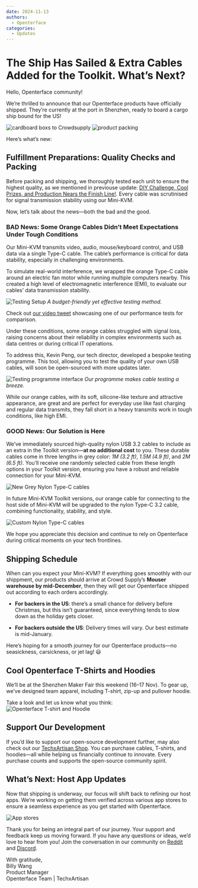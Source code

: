```yaml
---
date: 2024-11-13
authors:
  - Openterface
categories:
  - Updates
---
```


# The Ship Has Sailed & Extra Cables Added for the Toolkit. What’s Next?

Hello, Openterface community!

We’re thrilled to announce that our Openterface products have officially shipped. They’re currently at the port in Shenzhen, ready to board a cargo ship bound for the US!

![cardboard boxs to Crowdsupply](pic/241107-s.jpeg)
![product packing](pic/241107-p.jpg)

Here’s what’s new:

## Fulfillment Preparations: Quality Checks and Packing

Before packing and shipping, we thoroughly tested each unit to ensure the highest quality, as we mentioned in previouse update: [DIY Challenge, Cool Prizes, and Production Nears the Finish Line!](https://www.crowdsupply.com/techxartisan/openterface-mini-kvm/updates/diy-challenge-cool-prizes-and-production-nears-the-finish-line). Every cable was scrutinised for signal transmission stability using our Mini-KVM.

Now, let’s talk about the news—both the bad and the good.

### BAD News: Some Orange Cables Didn’t Meet Expectations Under Tough Conditions

Our Mini-KVM transmits video, audio, mouse/keyboard control, and USB data via a single Type-C cable. The cable’s performance is critical for data stability, especially in challenging environments.

To simulate real-world interference, we wrapped the orange Type-C cable around an electric fan motor while running multiple computers nearby. This created a high level of electromagnetic interference (EMI), to evaluate our cables’ data transmission stability.

![Testing Setup](pic/241107-0.jpg)
*A budget-friendly yet effective testing method.*

Check out [our video tweet](https://x.com/TechxArtisan/status/1856559677296816347) showcasing one of our performance tests for comparison.

Under these conditions, some orange cables struggled with signal loss, raising concerns about their reliability in complex environments such as data centres or during critical IT operations.

To address this, Kevin Peng, our tech director, developed a bespoke testing programme. This tool, allowing you to test the quality of your own USB cables, will soon be open-sourced with more updates later.

![Testing programme interface](pic/241107-1.jpg)
*Our programme makes cable testing a breeze.*

While our orange cables, with its soft, silicone-like texture and attractive appearance, are great and are perfect for everyday use like fast charging and regular data transmits, they fall short in a heavy transmits work in tough conditions, like high EMI.

### GOOD News: Our Solution is Here

We’ve immediately sourced high-quality nylon USB 3.2 cables to include as an extra in the Toolkit version—**at no additional cost** to you. These durable cables come in three lengths in grey color: *1M (3.2 ft)*, *1.5M (4.9 ft)*, and *2M (6.5 ft)*. You’ll receive one randomly selected cable from these length options in your Toolkit version, ensuring you have a robust and reliable connection for your Mini-KVM.

![New Grey Nylon Type-C cables](pic/241107-2.jpg)

In future Mini-KVM Toolkit versions, our orange cable for connecting to the host side of Mini-KVM will be upgraded to the nylon Type-C 3.2 cable, combining functionality, stability, and style.

![Custom Nylon Type-C cables](pic/241107-3.jpg)

We hope you appreciate this decision and continue to rely on Openterface during critical moments on your tech frontlines.

## Shipping Schedule
When can you expect your Mini-KVM?
If everything goes smoothly with our shippment, our products should arrive at Crowd Supply’s **Mouser warehouse by mid-December**, then they will get our Openterface shipped out according to each orders accordingly.

- **For backers in the US**: there’s a small chance for delivery before Christmas, but this isn’t guaranteed, since everything tends to slow down as the holiday gets closer.

- **For backers outside the US**: Delivery times will vary. Our best estimate is mid-January.

Here’s hoping for a smooth journey for our Openterface products—no seasickness, carsickness, or jet lag! 😃

## Cool Openterface T-Shirts and Hoodies

We’ll be at the Shenzhen Maker Fair this weekend (16–17 Nov). To gear up, we’ve designed team apparel, including T-shirt, zip-up and pullover hoodie.

Take a look and let us know what you think:
![Openterface T-shirt and Hoodie](pic/241107-c.jpg)

## Support Our Development

If you’d like to support our open-source development further, may also check out our [TechxArtisan Shop](shop.techxartisan.com). You can purchase cables, T-shirts, and hoodies—all while helping us financially continue to innovate. Every purchase counts and supports the open-source community spirit.

## What’s Next: Host App Updates

Now that shipping is underway, our focus will shift back to refining our host apps. We’re working on getting them verified across various app stores to ensure a seamless experience as you get started with Openterface.

![App stores](pic/241107-4.png)

Thank you for being an integral part of our journey. Your support and feedback keep us moving forward. If you have any questions or ideas, we’d love to hear from you! Join the conversation in our community on [Reddit](https://openterface.com/reddit) and [Discord](https://openterface.com/discord).

With gratitude,  
Billy Wang  
Product Manager  
Openterface Team | TechxArtisan